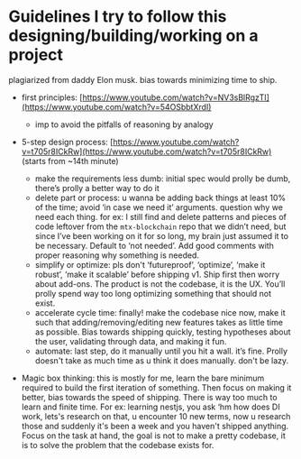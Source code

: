 # Guidelines I try to follow this designing/building/working on a project

plagiarized from daddy Elon musk. bias towards minimizing time to ship.

- first principles:  [https://www.youtube.com/watch?v=NV3sBlRgzTI](https://www.youtube.com/watch?v=54OSbbtXrdI)
    - imp to avoid the pitfalls of reasoning by analogy
- 5-step design process: [https://www.youtube.com/watch?v=t705r8ICkRw](https://www.youtube.com/watch?v=t705r8ICkRw) (starts from ~14th minute)
    - make the requirements less dumb: initial spec would prolly be dumb, there’s prolly a better way to do it
    - delete part or process: u wanna be adding back things at least 10% of the time; avoid ‘in case we need it’ arguments. question why we need each thing. for ex: I still find and delete patterns and pieces of code leftover from the `mtx-blockchain` repo that we didn’t need, but since I’ve been working on it for so long, my brain just assumed it to be necessary. Default to ‘not needed’. Add good comments with proper reasoning why something is needed.
    - simplify or optimize: pls don't ‘futureproof’, ‘optimize’, ‘make it robust’, ‘make it scalable’ before shipping v1. Ship first then worry about add-ons. The product is not the codebase, it is the UX. You’ll prolly spend way too long optimizing something that should not exist.
    - accelerate cycle time: finally! make the codebase nice now, make it such that adding/removing/editing new features takes as little time as possible. Bias towards shipping quickly, testing hypotheses about the user, validating through data, and making it fun.
    - automate: last step, do it manually until you hit a wall. it’s fine. Prolly doesn't take as much time as u think it does manually. don't be lazy.
    
- Magic box thinking: this is mostly for me, learn the bare minimum required to build the first iteration of something. Then focus on making it better, bias towards the speed of shipping. There is way too much to learn and finite time. For ex: learning nestjs, you ask ‘hm how does DI work, lets's research on that, u encounter 10 new terms, now u research those and suddenly it's been a week and you haven't shipped anything. Focus on the task at hand, the goal is not to make a pretty codebase, it is to solve the problem that the codebase exists for.
